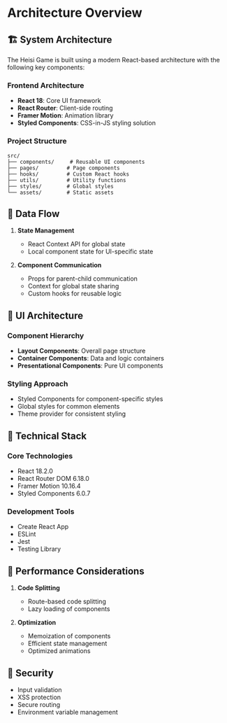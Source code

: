 # Architecture Overview

## 🏗️ System Architecture

The Heisi Game is built using a modern React-based architecture with the following key components:

### Frontend Architecture

- **React 18**: Core UI framework
- **React Router**: Client-side routing
- **Framer Motion**: Animation library
- **Styled Components**: CSS-in-JS styling solution

### Project Structure

```
src/
├── components/     # Reusable UI components
├── pages/         # Page components
├── hooks/         # Custom React hooks
├── utils/         # Utility functions
├── styles/        # Global styles
└── assets/        # Static assets
```

## 🔄 Data Flow

1. **State Management**
   - React Context API for global state
   - Local component state for UI-specific state

2. **Component Communication**
   - Props for parent-child communication
   - Context for global state sharing
   - Custom hooks for reusable logic

## 🎨 UI Architecture

### Component Hierarchy

- **Layout Components**: Overall page structure
- **Container Components**: Data and logic containers
- **Presentational Components**: Pure UI components

### Styling Approach

- Styled Components for component-specific styles
- Global styles for common elements
- Theme provider for consistent styling

## 🔧 Technical Stack

### Core Technologies
- React 18.2.0
- React Router DOM 6.18.0
- Framer Motion 10.16.4
- Styled Components 6.0.7

### Development Tools
- Create React App
- ESLint
- Jest
- Testing Library

## 🚀 Performance Considerations

1. **Code Splitting**
   - Route-based code splitting
   - Lazy loading of components

2. **Optimization**
   - Memoization of components
   - Efficient state management
   - Optimized animations

## 🔐 Security

- Input validation
- XSS protection
- Secure routing
- Environment variable management 